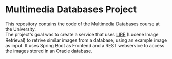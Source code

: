 # Multimedia Databases Project
This repository contains the code of the Multimedia Databases course at the University.<br>
The project's goal was to create a service that uses [LIRE](https://github.com/dermotte/LIRE) (Lucene Image Retrieval) to retrive similar images from a database, using an example image as input.
It uses Spring Boot as Frontend and a REST webservice to access the images stored in an Oracle database.